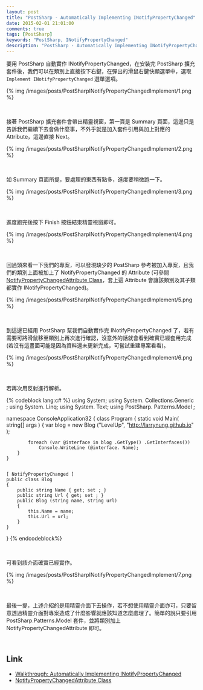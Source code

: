 ```yaml
---
layout: post
title: "PostSharp - Automatically Implementing INotifyPropertyChanged"
date: 2015-02-01 21:01:00
comments: true
tags: [PostSharp]
keywords: "PostSharp, INotifyPropertyChanged"
description: "PostSharp - Automatically Implementing INotifyPropertyChanged"
---
```


要用 PostSharp 自動實作 INotifyPropertyChanged，在安裝完 PostSharp 擴充套件後，我們可以在類別上直接按下右鍵，在彈出的滑鼠右鍵快顯選單中，選取 `Implement INotifyPropertyChanged` 選單選項。  

<!-- More -->

{% img /images/posts/PostSharpINotifyPropertyChangedImplement/1.png %}

<br/>


接著 PostSharp 擴充套件會帶出精靈視窗，第一頁是 Summary 頁面，這邊只是告訴我們繼續下去會做什麼事，不外乎就是加入套件引用與加上對應的 Attribute，這邊直接 Next。  

{% img /images/posts/PostSharpINotifyPropertyChangedImplement/2.png %}

<br/>


如 Summary 頁面所提，要處理的東西有點多，進度要稍微跑一下。 

{% img /images/posts/PostSharpINotifyPropertyChangedImplement/3.png %}

<br/>


進度跑完後按下 Finish 按鈕結束精靈視窗即可。  

{% img /images/posts/PostSharpINotifyPropertyChangedImplement/4.png %}

<br/>


回過頭來看一下我們的專案，可以發現缺少的 PostSharp 參考被加入專案，且我們的類別上面被加上了 NotifyPropertyChanged 的 Attribute (可參閱 [NotifyPropertyChangedAttribute Class](http://doc.postsharp.net/t_postsharp_patterns_model_notifypropertychangedattribute)，套上這 Attribute 會讓該類別及其子類都實作 INotifyPropertyChanged)。  

{% img /images/posts/PostSharpINotifyPropertyChangedImplement/5.png %}

<br/>


到這邊已經用 PostSharp 幫我們自動實作完 INotifyPropertyChanged 了，若有需要可將滑鼠移至類別上再次進行確認，沒意外的話就會看到確實已經套用完成(若沒有這畫面可能是因為資料還未更新完成，可嘗試重建專案看看)。  

{% img /images/posts/PostSharpINotifyPropertyChangedImplement/6.png %}

<br/>


若再次用反射進行解析。  

{% codeblock lang:c# %} 
using System;
using System. Collections.Generic ;
using System. Linq;
using System. Text;
using PostSharp. Patterns.Model ;


namespace ConsoleApplication32
{
    class Program
    {
        static void Main( string[] args )
        {
            var blog = new Blog ("LevelUp", "http://larrynung.github.io" );


            foreach (var @interface in blog .GetType() .GetInterfaces())
                Console.WriteLine (@interface. Name);
        }
    }


    [ NotifyPropertyChanged ]
    public class Blog
    {
        public string Name { get; set ; }
        public string Url { get; set ; }
        public Blog (string name, string url)
        {
            this.Name = name;
            this.Url = url;
        }
    }
}
{% endcodeblock%}

<br/>


可看到該介面確實已經實作。  

{% img /images/posts/PostSharpINotifyPropertyChangedImplement/7.png %}

<br/>

最後一提，上述介紹的是用精靈介面下去操作，若不想使用精靈介面亦可，只要留意透過精靈介面對專案造成了什麼影響就應該知道怎麼處理了。簡單的說只要引用 PostSharp.Patterns.Model 套件，並將類別加上 NotifyPropertyChangedAttribute 即可。  

<br/>


Link
----
* [Walkthrough: Automatically Implementing INotifyPropertyChanged](http://doc.postsharp.net/inotifypropertychanged-add)
* [NotifyPropertyChangedAttribute Class](http://doc.postsharp.net/t_postsharp_patterns_model_notifypropertychangedattribute)
